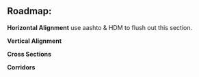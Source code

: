 ## Roadmap:
**Horizontal Alignment**
use aashto & HDM to flush out this section.

**Vertical Alignment**


**Cross Sections**


**Corridors**
